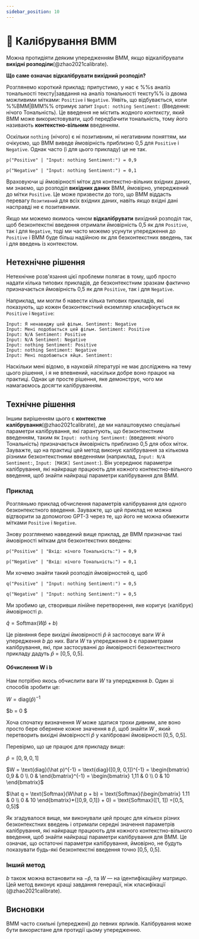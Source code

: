 ```yaml
---
sidebar_position: 10
---
```


# 🔴 Калібрування ВММ

Можна протидіяти деяким упередженням ВММ, якщо відкалібрувати **вихідні розподіли**(@zhao2021calibrate).

**Що саме означає відкалібрувати вихідний розподіл?**

Розглянемо короткий приклад: припустимо, у нас є %%s аналіз тональності тексту|завдання на аналіз тональності тексту%% із двома можливими мітками: `Positive` і `Negative`. Уявіть, що відбувається, коли %%ВММ|ВММ%% отримує запит `Input: nothing Sentiment:` (Введення: нічого Тональність). Це введення не містить жодного _контексту_, який ВММ може використовувати, щоб передбачити тональність, тому його називають **контекстно-вільним** введенням.

Оскільки `nothing` (нічого) є ні позитивним, ні негативним поняттям, ми очікуємо, що ВММ виведе ймовірність приблизно 0,5 для `Positive` і `Negative`. Однак часто (і для цього прикладу) це не так.
```
p("Positive" | "Input: nothing Sentiment:") = 0,9

p("Negative" | "Input: nothing Sentiment:") = 0,1
```

Враховуючи ці ймовірності міток для контекстно-вільних вхідних даних, ми знаємо, що розподіл **вихідних даних** ВММ, ймовірно, упереджений до мітки `Positive`. Це може призвести до того, що ВММ віддасть перевагу `Позитивний` для всіх вхідних даних, навіть якщо вхідні дані насправді не є позитивними.

Якщо ми можемо якимось чином **відкалібрувати** вихідний розподіл так, щоб безконтекстні введення отримали ймовірність 0,5 як для `Positive`, так і для `Negative`, тоді ми часто можемо усунути упередження до `Positive` і ВММ буде більш надійною як для безконтекстних введень, так і для введень із контекстом.

## Нетехнічне рішення

Нетехнічне розв'язання цієї проблеми полягає в тому, щоб просто надати кілька типових прикладів, де безконтекстним зразкам фактично призначається ймовірність 0,5 як для `Positive`, так і для `Negative`.

Наприклад, ми могли б навести кілька типових прикладів, які показують, що кожен безконтекстний екземпляр класифікується як `Positive` і `Negative`:
```
Input: Я ненавиджу цей фільм. Sentiment: Negative
Input: Мені подобається цей фільм. Sentiment: Positive
Input: N/A Sentiment: Positive
Input: N/A Sentiment: Negative
Input: nothing Sentiment: Positive
Input: nothing Sentiment: Negative
Input: Мені подобаються яйця. Sentiment:
```

Наскільки мені відомо, в науковій літературі не має досліджень на тему цього рішення, і я не впевнений, наскільки добре воно працює на практиці. Однак це просте рішення, яке демонструє, чого ми намагаємось досягти калібруванням.

## Технічне рішення

Іншим вирішенням цього є __контекстне калібрування__(@zhao2021calibrate), де ми налаштовуємо спеціальні параметри калібрування, які гарантують, що безконтекстним введенням, таким як `Input: nothing Sentiment:` (введення: нічого Тональність) призначається ймовірність приблизно 0,5 для обох міток. Зауважте, що на практиці цей метод виконує калібрування за кількома різними безконтекстними введеннями (наприклад, `Input: N/A Sentiment:`, `Input: [MASK] Sentiment:`). Він усереднює параметри калібрування, які найкраще працюють для кожного контекстно-вільного введення, щоб знайти найкращі параметри калібрування для ВММ.

### Приклад

Розгляньмо приклад обчислення параметрів калібрування для одного безконтекстного введення. Зауважте, що цей приклад не можна відтворити за допомогою GPT-3 через те, що його не можна обмежити мітками `Positive` і `Negative`.

Знову розглянемо наведений вище приклад, де ВММ призначає такі ймовірності міткам для безконтекстних введень:

```
p("Positive" | "Вхід: нічого Тональність:") = 0,9

p("Negative" | "Вхід: нічого Тональність:") = 0,1
```

Ми хочемо знайти такий розподіл ймовірностей q, щоб
```
q("Positive" | "Input: nothing Sentiment:") = 0,5

q("Negative" | "Input: nothing Sentiment:") = 0,5
```

Ми зробимо це, створивши лінійне перетворення, яке коригує (калібрує) ймовірності $p$.

$\hat q = \text{Softmax}(W\hat p + b)$

Це рівняння бере вихідні ймовірності $\hat p$ й застосовує ваги $W$ й упередження $b$ до них. Ваги $W$ та упередження $b$ є параметрами калібрування, які, при застосуванні до ймовірності безконтекстного прикладу дадуть $\hat p$ = [0,5, 0,5].

#### Обчислення W і b

Нам потрібно якось обчислити ваги $W$ та упередження $b$. Один зі способів зробити це:

$W = \text{diag}(\hat p)^{-1}$

$b = 0 $

Хоча спочатку визначення $W$ може здатися трохи дивним, але воно просто бере обернене кожне значення в $\hat p$, щоб знайти $W$ , який перетворить вихідні ймовірності $\hat p$ у калібровані ймовірності [0,5, 0,5].

Перевірмо, що це працює для прикладу вище:

$\hat p = [0,9, 0,1]$

$W = \text{diag}(\hat p)^{-1} = \text{diag}([0,9, 0,1])^{-1} = \begin{bmatrix}    0,9 & 0 \\
   0 & \end{bmatrix}^{-1} = \begin{bmatrix}    1,11 & 0 \\
   0 & 10 \end{bmatrix}$

$\hat q = \text{Softmax}(W\hat p + b) = \text{Softmax}(\begin{bmatrix}    1.11 & 0 \\
   0 & 10 \end{bmatrix}*{[0,9, 0,1]} + 0) = \text{Softmax}([1, 1]) =[0,5, 0,5]$

Як згадувалося вище, ми виконували цей процес для кількох різних безконтекстних введень і отримали середні значення параметрів калібрування, які найкраще працюють для кожного контекстно-вільного введення, щоб знайти найкращі параметри калібрування для ВММ. Це означає, що остаточні параметри калібрування, ймовірно, не будуть показувати будь-які безконтекстні введення точно [0,5, 0,5].

### Інший метод

$b$ також можна встановити на $-\hat p$, та $W$ — на ідентифікаційну матрицю. Цей метод виконує кращі завдання генерації, ніж класифікації (@zhao2021calibrate).

## Висновки

ВММ часто схильні (упереджені) до певних ярликів. Калібрування може бути використане для протидії цьому упередженню.
